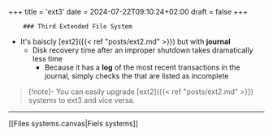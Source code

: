 +++
title = 'ext3'
date = 2024-07-22T09:10:24+02:00
draft = false
+++

    	### Third Extended File System 

- It's baiscly [ext2]({{< ref "posts/ext2.md" >}}) but with **journal**
	-  Disk recovery time after an improper shutdown takes dramatically less time
		-  Because it has a **log** of the most recent
				transactions in the journal, simply checks the that are listed as incomplete



>[!note]- You can easily upgrade [ext2]({{< ref "posts/ext2.md" >}}) systems to ext3 and vice versa.  

---
[[Files systems.canvas|Fiels systems]]